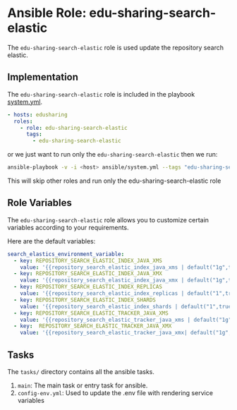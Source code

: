 # Ansible Role: edu-sharing-search-elastic

The `edu-sharing-search-elastic` role is used update the repository search elastic.

## Implementation

The `edu-sharing-search-elastic` role is included in the playbook [system.yml](../../../system.yml).

```yaml
- hosts: edusharing
  roles:
    - role: edu-sharing-search-elastic
      tags: 
        - edu-sharing-search-elastic

```

or we just want to run only the `edu-sharing-search-elastic` then we run:

```sh
ansible-playbook -v -i <host> ansible/system.yml --tags "edu-sharing-search-elastic"
```
This will skip other roles and run only the edu-sharing-search-elastic role

## Role Variables

The `edu-sharing-search-elastic` role allows you to customize certain variables according to your requirements. 

Here are the default variables:


```yaml
search_elastics_environment_variable:
  - key: REPOSITORY_SEARCH_ELASTIC_INDEX_JAVA_XMS
    value: '{{repository_search_elastic_index_java_xms | default("1g",true)}}'
  - key: REPOSITORY_SEARCH_ELASTIC_INDEX_JAVA_XMX
    value: '{{repository_search_elastic_index_java_xmx | default("1g",true)}}'
  - key: REPOSITORY_SEARCH_ELASTIC_INDEX_REPLICAS
    value: '{{repository_search_elastic_index_replicas | default("1",true)}}'
  - key: REPOSITORY_SEARCH_ELASTIC_INDEX_SHARDS
    value: '{{repository_search_elastic_index_shards | default("1",true)}}'
  - key: REPOSITORY_SEARCH_ELASTIC_TRACKER_JAVA_XMS
    value: '{{repository_search_elastic_tracker_java_xms | default("1g",true)}}'
  - key:  REPOSITORY_SEARCH_ELASTIC_TRACKER_JAVA_XMX
    value: '{{repository_search_elastic_tracker_java_xmx| default("1g",true)}}'


```

## Tasks

The `tasks/` directory contains all the ansible tasks.

1. `main`: The main task or entry task for ansible.
2. `config-env.yml`: Used to update the .env file with rendering service variables
